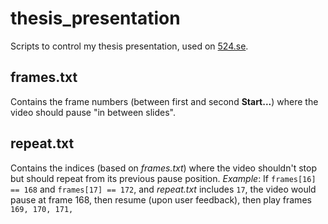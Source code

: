 # thesis_presentation
Scripts to control my thesis presentation, used on [524.se](http://524.se).

## frames.txt
Contains the frame numbers (between first and second **Start...**) where the video should pause "in between slides".
## repeat.txt
Contains the indices (based on *frames.txt*) where the video shouldn't stop but should repeat from its previous pause position.
*Example*: If `frames[16] == 168` and `frames[17] == 172`, and *repeat.txt* includes `17`,  the video would pause at frame 168, then resume (upon user feedback), then play frames `169, 170, 171, `
<!--stackedit_data:
eyJoaXN0b3J5IjpbMTY3MjQzNzc2NiwxMzAxNzM5OTA1XX0=
-->